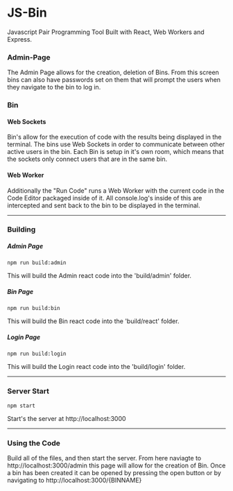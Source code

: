# JS-Bin
Javascript Pair Programming Tool Built with React, Web Workers and Express.

### Admin-Page
The Admin Page allows for the creation, deletion of Bins.  From this screen bins can also have passwords set on them that will prompt the users when they navigate to the bin to log in.

### Bin
   #### Web Sockets
  Bin's allow for the execution of code with the results being displayed in the terminal.  The bins use Web Sockets in order    to communicate between other active users in the bin.  Each Bin is setup in it's own room, which means that the sockets only connect users that are in the same bin.  
  #### Web Worker
  Additionally the "Run Code" runs a Web Worker with the current code in the Code Editor packaged inside of it.  All console.log's inside of this are intercepted and sent back to the bin to be displayed in the terminal.
  
--------------

### Building
  ##### Admin Page
    npm run build:admin
   This will build the Admin react code into the 'build/admin' folder.
   
  ##### Bin Page
    npm run build:bin
   This will build the Bin react code into the 'build/react' folder.
   
  ##### Login Page
    npm run build:login
   This will build the Login react code into the 'build/login' folder.

-----------------

### Server Start
    npm start
   Start's the server at http://localhost:3000
   
------------------
   
### Using the Code
  Build all of the files, and then start the server.  From here naviagte to http://localhost:3000/admin this page will allow for the creation of Bin.  Once a bin has been created it can be opened by pressing the open button or by navigating to http://localhost:3000/{BINNAME}
